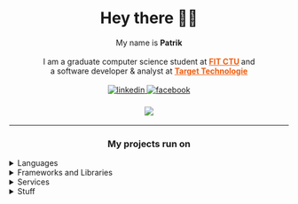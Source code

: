 ﻿# <div align="center">Hey there 🙋‍♂️</div>

<div align="center">My name is <b>Patrik</b></div>

<br/>

<div align="center">
    I am a graduate computer science student at
    <b>
        <a href="https://fit.cvut.cz/en" style="color: #EF5B0C;">FIT CTU</a>
    </b> and
</div>

<div align="center">
    a software developer & analyst at
    <b>
        <a href="https://www.target-technologie.cz/en/" style="color: #EF5B0C;">Target Technologie</a>
    </b>
</div>

<br/>

<div align="center">
    <a href="https://linkedin.com/in/patrik-drbal-3772a71ab" target="_blank">
        <img src=https://img.shields.io/badge/linkedin-%231E77B5.svg?&style=for-the-badge&logo=linkedin&logoColor=white alt=linkedin style="margin-bottom: 5px;" />
    </a>
    <a href="https://www.facebook.com/patrik.drbal" target="_blank">
        <img src=https://img.shields.io/badge/facebook-%250E87FB.svg?&style=for-the-badge&logo=facebook&logoColor=white alt=facebook style="margin-bottom: 5px;" />
    </a>  
</div> 

<br/>

<div align="center">
    <img src="https://github-readme-stats.vercel.app/api/top-langs/?username=whaypr&hide_border=true&layout=compact&hide=jupyter%20notebook&theme=monokai&langs_count=10" />  
</div>

-----------

### <div align="center">My projects run on</div>

<details>
    <summary> Languages </summary>
    <div align="center" style="background-color: rgb(50, 50, 50, 0.3);border-radius: 80px;">
        <img style="margin: 15px; height: 50px" src="icons/c.png" alt="C" title="C" />
        <img style="margin: 15px; height: 50px" src="icons/cplusplus.png" alt="C++" title="C++" />
        <img style="margin: 15px; height: 50px" src="icons/csharp.png" alt="C#" title="C#" />
        <img style="margin: 15px; height: 50px" src="icons/python.png" alt="Python" title="Python" />
        <img style="margin: 15px; height: 50px" src="icons/scala.png" alt="Scala" title="Scala" />
        <img style="margin: 15px; height: 50px" src="icons/racket.png" alt="Racket" title="Racket" />
        <img style="margin: 15px; height: 50px" src="icons/julia.png" alt="Julia" title="Julia" />
        <img style="margin: 15px; height: 50px" src="icons/bash.svg" alt="Bash" title="Bash" />
        <img style="margin: 15px; height: 50px" src="icons/ruby.png" alt="Ruby" title="Ruby" />
        <img style="margin: 15px; height: 50px" src="icons/postgre.png" alt="PostgreSQL" title="PostgreSQL" />
        <img style="margin: 15px; height: 50px" src="icons/html5.png" alt="HTML5" title="HTML5" />
        <img style="margin: 15px; height: 50px" src="icons/css3.png" alt="CSS3" title="CSS3" />
        <img style="margin: 15px; height: 50px" src="icons/avr.png" alt="AVR Assembly" title="AVR Assembly" />
    </div>
</details>

<details>
    <summary> Frameworks and Libraries </summary>
    <div align="center" style="background-color: rgb(50, 50, 50, 0.3);border-radius: 80px;">
        <img style="margin: 15px; height: 50px" src="icons/plotly.png" alt="Dash Plotly" title="Dash Plotly" />
        <img style="margin: 15px; height: 50px" src="icons/matplotlib.png" alt="Matplotlib" title="Matplotlib" />
        <img style="margin: 15px; height: 50px" src="icons/pandas.png" alt="Pandas" title="Pandas" />
        <img style="margin: 15px; height: 50px" src="icons/numpy.svg" alt="NumPy" title="NumPy" />
        <img style="margin: 15px; height: 50px" src="icons/sdl.png" alt="SDL" title="SDL" />
        <img style="margin: 15px; height: 50px" src="icons/doxygen.png" alt="Doxygen" title="Doxygen" />
        <img style="margin: 15px; height: 50px" src="icons/openssl.png" alt="OpenSSL" title="OpenSSL" />
        <img style="margin: 15px; height: 50px" src="icons/rails.png" alt="Ruby on Rails" title="Ruby on Rails" />
        <img style="margin: 15px; height: 50px" src="icons/wpf.png" alt="WPF" title="WPF" />
    </div>
</details>

<details>
    <summary> Services </summary>
    <div align="center" style="background-color: rgb(50, 50, 50, 0.3);border-radius: 80px;">
        <img style="margin: 15px; height: 50px" src="icons/heroku.png" alt="Heroku" title="Heroku" />
        <img style="margin: 15px; height: 50px" src="icons/nginx.png" alt="NGINX" title="NGINX" />
        <img style="margin: 15px; height: 50px" src="icons/gunicorn.png" alt="Gunicorn" title="Gunicorn" />
    </div>
</details>

<details>
    <summary> Stuff </summary>
    <div align="center" style="background-color: rgb(50, 50, 50, 0.3);border-radius: 80px;">
        <img style="margin: 15px; height: 50px" src="icons/linux.png" alt="Linux" title="Linux" />
        <img style="margin: 15px; height: 50px" src="icons/jupyter.svg" alt="Jupyter" title="Jupyter" />
        <img style="margin: 15px; height: 50px" src="icons/git.png" alt="git" title="git" />
        <img style="margin: 15px; height: 50px" src="icons/discordapi.png" alt="Discord API" title="Discord API" />
        <img style="margin: 15px; height: 50px" src="icons/latex.png" alt="LaTeX" title="LaTeX" />
    </div>
</details>
